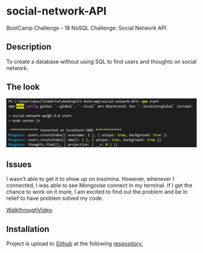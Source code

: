 # social-network-API

BootCamp Challenge - 18 NoSQL Challenge: Social Network API

## Description

To create a database without using SQL to find users and thoughts on social network.


## The look

![alt text](assets/code.png)

## Issues

I wasn't able to get it to show up on insomina. However, whenever I connected, I was able to see Mongoose connect in my terminal. If I get the chance to work on it more, I am excited to find out the problem and be in relief to have problem solved my code.

[WalkthroughVideo](https://drive.google.com/file/d/1I_pzgVQpkCbGdKFKmNVs2O6L6XKYF8MS/view)

## Installation

Project is upload to [Github](https://github.com/) at the following [respository.](https://github.com/mysteriousdj/social-network-API)
